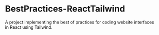 # BestPractices-ReactTailwind
A project implementing the best of practices for coding website interfaces in React using Tailwind.
